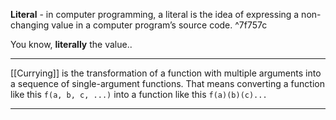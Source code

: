 
 **Literal** - in computer programming, a literal is the idea of expressing a non-changing value in a computer program’s source code. ^7f757c

You know, **literally** the value..
___
[[Currying]] is the transformation of a function with multiple arguments into a sequence of single-argument functions. That means converting a function like this `f(a, b, c, ...)` into a function like this `f(a)(b)(c)...`
___
